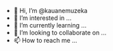 - 👋 Hi, I’m @kauanemuzeka
- 👀 I’m interested in ...
- 🌱 I’m currently learning ...
- 💞️ I’m looking to collaborate on ...
- 📫 How to reach me ...

<!---
kauanemuzeka/kauanemuzeka is a ✨ special ✨ repository because its `README.md` (this file) appears on your GitHub profile.
You can click the Preview link to take a look at your changes.
--->
